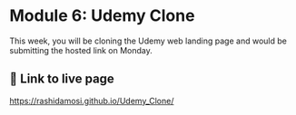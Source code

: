 # Module 6: Udemy Clone

This week, you will be cloning the Udemy web landing page and would be submitting the hosted link on Monday.
## 🔗 Link to live page
https://rashidamosi.github.io/Udemy_Clone/
